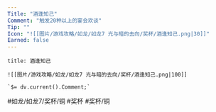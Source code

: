 ```yaml
---
Title: "酒逢知己"
Comment: "触发20种以上的宴会欢谈"
Tip: ""
Icon: "![[图片/游戏攻略/如龙/如龙7 光与暗的去向/奖杯/酒逢知己.png|30]]"
Earned: false
---
```

```ad-common-bronze-trophy
title: 酒逢知己

![[图片/游戏攻略/如龙/如龙7 光与暗的去向/奖杯/酒逢知己.png|100]]

`$= dv.current().Comment;`

```

#如龙/如龙7/奖杯/铜 #奖杯 #奖杯/铜
